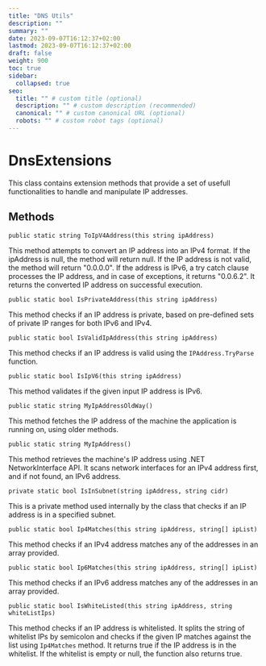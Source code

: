 ```yaml
---
title: "DNS Utils"
description: ""
summary: ""
date: 2023-09-07T16:12:37+02:00
lastmod: 2023-09-07T16:12:37+02:00
draft: false
weight: 900
toc: true
sidebar:
  collapsed: true
seo:
  title: "" # custom title (optional)
  description: "" # custom description (recommended)
  canonical: "" # custom canonical URL (optional)
  robots: "" # custom robot tags (optional)
---
```


# DnsExtensions

This class contains extension methods that provide a set of usefull functionalities to handle and manipulate IP addresses.

## Methods

`public static string ToIpV4Address(this string ipAddress)`

This method attempts to convert an IP address into an IPv4 format. If the ipAddress is null, the method will return null. If the IP address is not valid, the method will return "0.0.0.0". If the address is IPv6, a try catch clause processes the IP address, and in case of exceptions, it returns "0.0.6.2". It returns the converted IP address on successful execution.

`public static bool IsPrivateAddress(this string ipAddress)`

This method checks if an IP address is private, based on pre-defined sets of private IP ranges for both IPv6 and IPv4.

`public static bool IsValidIpAddress(this string ipAddress)`

This method checks if an IP address is valid using the `IPAddress.TryParse` function.

`public static bool IsIpV6(this string ipAddress)`

This method validates if the given input IP address is IPv6.

`public static string MyIpAddressOldWay()`

This method fetches the IP address of the machine the application is running on, using older methods. 

`public static string MyIpAddress()`

This method retrieves the machine's IP address using .NET NetworkInterface API. It scans network interfaces for an IPv4 address first, and if not found, an IPv6 address.

`private static bool IsInSubnet(string ipAddress, string cidr)`

This is a private method used internally by the class that checks if an IP address is in a specified subnet.

`public static bool Ip4Matches(this string ipAddress, string[] ipList)`

This method checks if an IPv4 address matches any of the addresses in an array provided.

`public static bool Ip6Matches(this string ipAddress, string[] ipList)`

This method checks if an IPv6 address matches any of the addresses in an array provided.

`public static bool IsWhiteListed(this string ipAddress, string whiteListIps)`

This method checks if an IP address is whitelisted. It splits the string of whitelist IPs by semicolon and checks if the given IP matches against the list using `Ip4Matches` method. It returns true if the IP address is in the whitelist. If the whitelist is empty or null, the function also returns true.